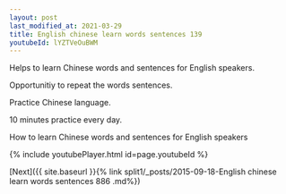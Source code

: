 ```yaml
---
layout: post
last_modified_at: 2021-03-29
title: English chinese learn words sentences 139 
youtubeId: lYZTVeOuBWM
---
```

 
 
Helps to learn Chinese words and sentences for English speakers.

Opportunitiy to repeat the words sentences. 

Practice Chinese language. 
 
10 minutes practice every day. 
 
How to learn Chinese words and sentences for English speakers 
 
{% include youtubePlayer.html id=page.youtubeId %}
 
 
[Next]({{ site.baseurl }}{% link  split1/_posts/2015-09-18-English chinese learn words sentences 886 .md%})
 
